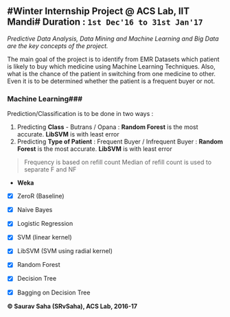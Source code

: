 #Winter Internship Project @ ACS Lab, IIT Mandi#
**Duration** : `1st Dec'16 to 31st Jan'17`
----
*Predictive Data Analysis, Data Mining and Machine Learning and Big Data are the key concepts of the project.*

The main goal of the project is to identify from EMR Datasets which patient is likely to buy which medicine using Machine Learning Techniques. Also, what is the chance of the patient in switching from one medicine to other. Even it is to be determined whether the patient is a frequent buyer or not.
### Machine Learning###
Prediction/Classification is to be done in two ways : 
 1.  Predicting __Class__ - Butrans / Opana : __Random Forest__ is the most accurate. __LibSVM__ is with least error
 2.  Predicting __Type of Patient__ : Frequent Buyer / Infrequent Buyer : __Random Forest__ is the most accurate. __LibSVM__ is with least error
 > Frequency is based on refill count
 > Median of refill count is used to separate F and NF  

 * __Weka__
  -  [x]  ZeroR (Baseline)
  -  [x]  Naive Bayes
  -  [x]  Logistic Regression 
  -  [x]  SVM (linear kernel)
  -  [x]  LibSVM (SVM using radial kernel)
  -  [x]  Random Forest
  -  [x]  Decision Tree
  -  [x]  Bagging on Decision Tree
    


**&copy; Saurav Saha (SRvSaha), ACS Lab, 2016-17**
